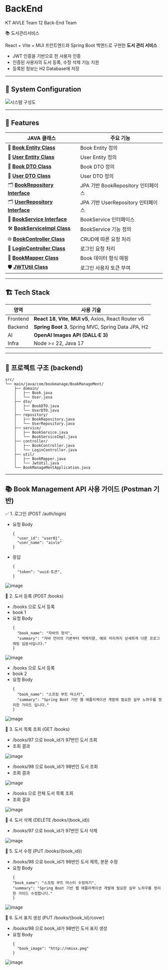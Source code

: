 # BackEnd

KT AIVLE Team 12 Back-End Team

📚 도서관리서비스

React + Vite + MUI 프런트엔드와 Spring Boot 백엔드로 구현한 **도서 관리 서비스**  
- JWT 인증을 기반으로 한 사용자 인증
- 인증된 사용자의 도서 등록, 수정 삭제 기능 지원
- 등록된 정보는 H2 Database에 저장

<!-- ![screenshot](./docs/screenshot-list.png) -->
---
## 🧾 System Configuration
![시스템 구성도](https://github.com/user-attachments/assets/8dce9301-cb9c-4312-8faf-a1187b859e16)

---

## 🚀 Features
| JAVA 클래스 | 주요 기능 |
|--------|-----------|
| 📘 [ **Book Entity Class** ](https://github.com/AIVLE-MINI-PROJECT-TEAM12/BackEnd/blob/main/BookManageMent/src/main/java/com/bookmanage/BookManageMent/domain/Book.java) | Book Entity 정의 |
| 👤 [ **User Entity Class** ](https://github.com/AIVLE-MINI-PROJECT-TEAM12/BackEnd/blob/main/BookManageMent/src/main/java/com/bookmanage/BookManageMent/domain/User.java) | User Entity 정의 |
| 🧾 [ **Book DTO Class** ](https://github.com/AIVLE-MINI-PROJECT-TEAM12/BackEnd/blob/main/BookManageMent/src/main/java/com/bookmanage/BookManageMent/dto/BookDTO.java) | Book DTO 정의 |
| 🧾 [ **User DTO Class** ](https://github.com/AIVLE-MINI-PROJECT-TEAM12/BackEnd/blob/main/BookManageMent/src/main/java/com/bookmanage/BookManageMent/dto/UserDTO.java) | User DTO 정의 |
| 🗂 [ **BookRepository Interface** ](https://github.com/AIVLE-MINI-PROJECT-TEAM12/BackEnd/blob/main/BookManageMent/src/main/java/com/bookmanage/BookManageMent/repository/BookRepository.java) | JPA 기반 BookRepository 인터페이스 |
| 🗂 [ **UserRepository Interface** ](https://github.com/AIVLE-MINI-PROJECT-TEAM12/BackEnd/blob/main/BookManageMent/src/main/java/com/bookmanage/BookManageMent/repository/UserRepository.java) | JPA 기반 UserRepository 인터페이스 |
| 🧩 [ **BookService Interface** ](https://github.com/AIVLE-MINI-PROJECT-TEAM12/BackEnd/blob/main/BookManageMent/src/main/java/com/bookmanage/BookManageMent/service/BookService.java) | BookService 인터페이스 |
| 🛠 [ **BookServiceImpl Class** ](https://github.com/AIVLE-MINI-PROJECT-TEAM12/BackEnd/blob/main/BookManageMent/src/main/java/com/bookmanage/BookManageMent/service/BookServiceImpl.java) | BookService 기능 정의 |
| 🌐 [ **BookController Class** ](https://github.com/AIVLE-MINI-PROJECT-TEAM12/BackEnd/blob/main/BookManageMent/src/main/java/com/bookmanage/BookManageMent/controller/BookController.java) | CRUD에 따른 요청 처리 |
| 🔐 [ **LoginController Class** ](https://github.com/AIVLE-MINI-PROJECT-TEAM12/BackEnd/blob/main/BookManageMent/src/main/java/com/bookmanage/BookManageMent/controller/LoginController.java) | 로그인 요청 처리 |
| 🧰 [ **BookMapper Class** ](https://github.com/AIVLE-MINI-PROJECT-TEAM12/BackEnd/blob/main/BookManageMent/src/main/java/com/bookmanage/BookManageMent/util/BookMapper.java) | Book 데이터 형식 매핑 |
| 🛡 [ **JWTUtil Class** ](https://github.com/AIVLE-MINI-PROJECT-TEAM12/BackEnd/blob/main/BookManageMent/src/main/java/com/bookmanage/BookManageMent/util/JWTUtil.java) | 로그인 사용자 토큰 부여 |

---

## 🏗 Tech Stack
| 영역 | 사용 기술 |
|------|----------|
| Frontend | **React 18**, **Vite**, **MUI v5**, Axios, React Router v6 |
| Backend | **Spring Boot 3**, Spring MVC, Spring Data JPA, H2 |
| AI | **OpenAI Images API (DALL·E 3)** |
| Infra | Node >= 22, Java 17 |

---

## 📂 프로젝트 구조 (backend)
```
src/
└── main/java/com/bookmanage/BookManageMent/
    ├── domain/
    │   ├── Book.java
    │   └── User.java
    ├── dto/
    │   ├── BookDTO.java
    │   └── UserDTO.java
    ├── repository/
    │   ├── BookRepository.java
    │   └── UserRepository.java
    ├── service/
    │   ├── BookService.java
    │   └── BookServiceImpl.java
    ├── controller/
    │   ├── BookController.java
    │   └── LoginController.java
    ├── util/
    │   ├── BookMapper.java
    │   └── JwtUtil.java
    └── BookManageMentApplication.java
```
---

## 📚 Book Management API 사용 가이드 (Postman 기반)
✅ 1. 로그인 (POST /auth/login)
- 요청 Body
  ```
  {
    "user_id": "user01",
    "user_name": "aivle"
  }
  ```
- 응답
  ```
  {
    "token": "uuid-토큰",
  }
  ```
  
![image](https://github.com/user-attachments/assets/899352af-56cf-43f9-af72-145d90a7894c)

📘 2. 도서 등록 (POST /books)
- /books 으로 도서 등록
- book 1
- 요청 Body
  ```
  {
    "book_name": "자바의 정석",
    "summary": "자바 언어의 기본부터 객체지향, 예외 처리까지 상세하게 다룬 프로그래밍 입문서입니다."
  }
  ```

![image](https://github.com/user-attachments/assets/d0cd48ab-50f1-45af-924d-e0189e5a4aaa)

- /books 으로 도서 등록
- book 2
- 요청 Body
  ```
  {
    "book_name": "스프링 부트 마스터",
    "summary": "Spring Boot 기반 웹 애플리케이션 개발에 필요한 실무 노하우를 정리한 가이드 입니다."
  }
  ```
  
![image](https://github.com/user-attachments/assets/28869eaf-fb90-4f5f-a51c-9a063d02a751)

📘 3. 도서 목록 조회 (GET /books)
- /books/97 으로 book_id가 97번인 도서 조회
- 조회 결과

![image](https://github.com/user-attachments/assets/be13c674-24b5-4107-996f-439080bea88b)

- /books/98 으로 book_id가 98번인 도서 조회
- 조회 결과
  
![image](https://github.com/user-attachments/assets/488085ee-263e-4222-bea7-1a561b5423d7)



- /books 으로 전체 도서 목록 조회
- 조회 결과

![image](https://github.com/user-attachments/assets/e2b2379b-018f-4c4a-8c68-ad9a08f90222)

📘 4. 도서 삭제 (DELETE /books/{book_id})
- /books/97 으로 book_id가 97번인 도서 삭제

![image](https://github.com/user-attachments/assets/0feba05b-69be-4693-a435-c80ca435a919)

📘 5. 도서 수정 (PUT /books/{book_id})
- /books/98 으로 book_id가 98번인 도서 제목, 본문 수정
- 요청 Body
  ```
  {
  "book_name": "스프링 부트 마스터 수정하기",
  "summary": "Spring Boot 기반 웹 애플리케이션 개발에 필요한 실무 노하우를 정리한 가이드 수정합니다."
  }
  ```
![image](https://github.com/user-attachments/assets/12f3e2ce-8281-44e8-9a2a-fb3efb066e09)

📘 6. 도서 표지 생성 (PUT /books/{book_id}/cover)
- /books/98 으로 book_id가 98번인 도서 표지 생성
- 요청 Body
  ```
  {
    "book_image": "http://nmixx.pmg"
  }
  ```
![image](https://github.com/user-attachments/assets/0dd9b4b3-5ddf-4438-ac92-782d9f06d8c6)

